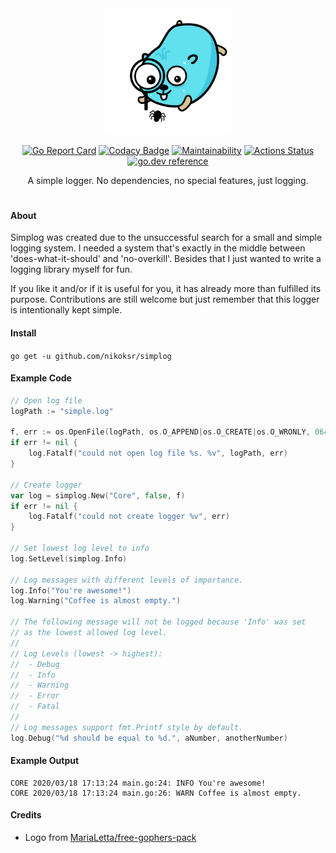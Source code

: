 <div align="center">
<img
    width=40%
    src="images/gopher-bug.svg"
    alt="proji logo"
/>

[![Go Report Card](https://goreportcard.com/badge/github.com/nikoksr/simplog)](https://goreportcard.com/report/github.com/nikoksr/simplog)
[![Codacy Badge](https://api.codacy.com/project/badge/Grade/643b7cce9fd2491e9fde38de6e1c58ad)](https://www.codacy.com/manual/nikoksr/proji?utm_source=github.com&utm_medium=referral&utm_content=nikoksr/proji&utm_campaign=Badge_Grade)
[![Maintainability](https://api.codeclimate.com/v1/badges/c9295422ae29fb489503/maintainability)](https://codeclimate.com/github/nikoksr/simplog/maintainability)
[![Actions Status](https://github.com/nikoksr/simplog/workflows/Go-Test/badge.svg)](https://github.com/{owner}/{repo}/actions)
[![go.dev reference](https://img.shields.io/badge/go.dev-reference-007d9c?logo=go&logoColor=white&style=flat)](https://pkg.go.dev/github.com/nikoksr/simplog)

</div>

<p align="center">A simple logger. No dependencies, no special features, just logging.</p>

<h1></h1>

#### About

<p>Simplog was created due to the unsuccessful search for a small and simple logging system. I needed a system that's exactly in the middle between 'does-what-it-should' and 'no-overkill'. Besides that I just wanted to write a logging library myself for fun.

If you like it and/or if it is useful for you, it has already more than fulfilled its purpose. Contributions are still welcome but just remember that this logger is intentionally kept simple.

</p>

#### Install <a id="install"></a>

`go get -u github.com/nikoksr/simplog`

#### Example Code

```go
// Open log file
logPath := "simple.log"

f, err := os.OpenFile(logPath, os.O_APPEND|os.O_CREATE|os.O_WRONLY, 0644)
if err != nil {
	log.Fatalf("could not open log file %s. %v", logPath, err)
}

// Create logger
var log = simplog.New("Core", false, f)
if err != nil {
    log.Fatalf("could not create logger %v", err)
}

// Set lowest log level to info
log.SetLevel(simplog.Info)

// Log messages with different levels of importance.
log.Info("You're awesome!")
log.Warning("Coffee is almost empty.")

// The following message will not be logged because 'Info' was set
// as the lowest allowed log level.
//
// Log Levels (lowest -> highest):
//  - Debug
//  - Info
//  - Warning
//  - Error
//  - Fatal
// 
// Log messages support fmt.Printf style by default.
log.Debug("%d should be equal to %d.", aNumber, anotherNumber)

```

#### Example Output

    CORE 2020/03/18 17:13:24 main.go:24: INFO You're awesome!
    CORE 2020/03/18 17:13:24 main.go:26: WARN Coffee is almost empty.    

#### Credits

-   Logo from [MariaLetta/free-gophers-pack](https://github.com/MariaLetta/free-gophers-pack)
